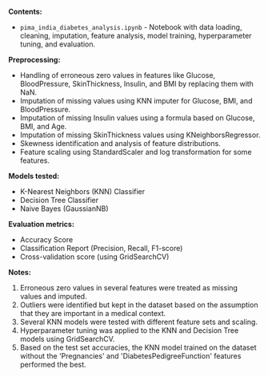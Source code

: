 **Contents:**
- `pima_india_diabetes_analysis.ipynb` - Notebook with data loading, cleaning, imputation, feature analysis, model training, hyperparameter tuning, and evaluation.

**Preprocessing:**
- Handling of erroneous zero values in features like Glucose, BloodPressure, SkinThickness, Insulin, and BMI by replacing them with NaN.
- Imputation of missing values using KNN imputer for Glucose, BMI, and BloodPressure.
- Imputation of missing Insulin values using a formula based on Glucose, BMI, and Age.
- Imputation of missing SkinThickness values using KNeighborsRegressor.
- Skewness identification and analysis of feature distributions.
- Feature scaling using StandardScaler and log transformation for some features.

**Models tested:**
- K-Nearest Neighbors (KNN) Classifier
- Decision Tree Classifier
- Naive Bayes (GaussianNB)

**Evaluation metrics:**
- Accuracy Score
- Classification Report (Precision, Recall, F1-score)
- Cross-validation score (using GridSearchCV)

**Notes:**
1. Erroneous zero values in several features were treated as missing values and imputed.
2. Outliers were identified but kept in the dataset based on the assumption that they are important in a medical context.
3. Several KNN models were tested with different feature sets and scaling.
4. Hyperparameter tuning was applied to the KNN and Decision Tree models using GridSearchCV.
5. Based on the test set accuracies, the KNN model trained on the dataset without the 'Pregnancies' and 'DiabetesPedigreeFunction' features performed the best.